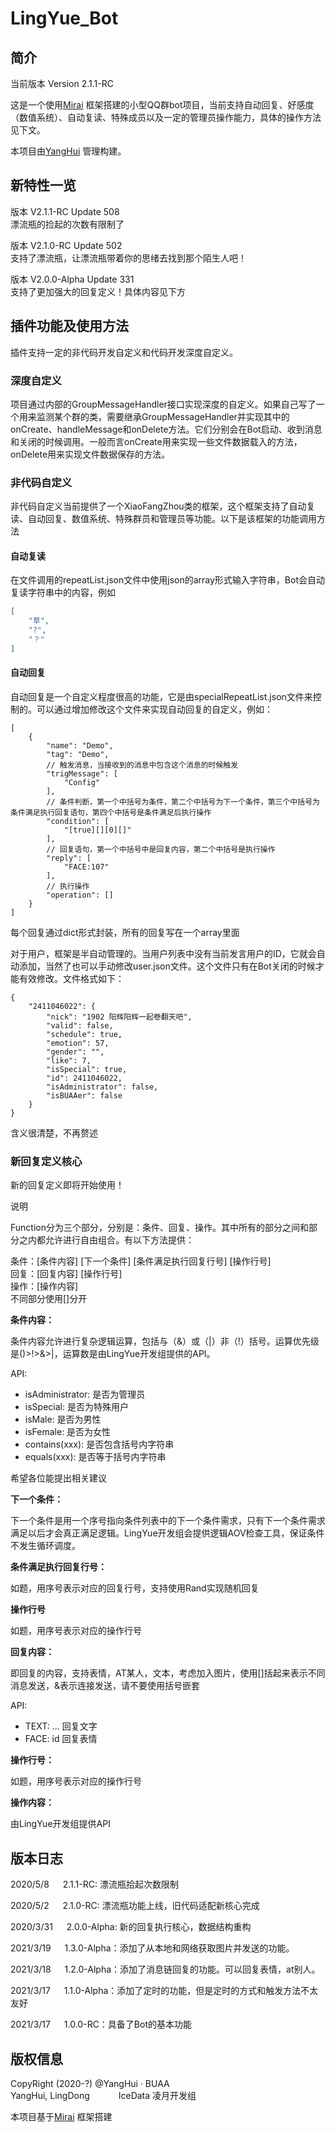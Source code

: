 # LingYue_Bot

## 简介

当前版本 Version 2.1.1-RC

这是一个使用[Mirai](https://github.com/mamoe/mirai) 框架搭建的小型QQ群bot项目，当前支持自动回复、好感度（数值系统）、自动复读、特殊成员以及一定的管理员操作能力，具体的操作方法见下文。

本项目由[YangHui](https://github.com/Ling-YangHui) 管理构建。

## 新特性一览

版本 V2.1.1-RC Update 508\
漂流瓶的捡起的次数有限制了

版本 V2.1.0-RC Update 502\
支持了漂流瓶，让漂流瓶带着你的思绪去找到那个陌生人吧！

版本 V2.0.0-Alpha Update 331\
支持了更加强大的回复定义！具体内容见下方

## 插件功能及使用方法

插件支持一定的非代码开发自定义和代码开发深度自定义。

### 深度自定义

项目通过内部的GroupMessageHandler接口实现深度的自定义。如果自己写了一个用来监测某个群的类，需要继承GroupMessageHandler并实现其中的onCreate、handleMessage和onDelete方法。它们分别会在Bot启动、收到消息和关闭的时候调用。一般而言onCreate用来实现一些文件数据载入的方法，onDelete用来实现文件数据保存的方法。

### 非代码自定义

非代码自定义当前提供了一个XiaoFangZhou类的框架，这个框架支持了自动复读、自动回复、数值系统、特殊群员和管理员等功能。以下是该框架的功能调用方法

#### 自动复读

在文件调用的repeatList.json文件中使用json的array形式输入字符串，Bot会自动复读字符串中的内容，例如

~~~json
[
    "草",
    "?",
    "？"
]
~~~

#### 自动回复

自动回复是一个自定义程度很高的功能，它是由specialRepeatList.json文件来控制的。可以通过增加修改这个文件来实现自动回复的自定义，例如：

~~~json5
[
    {
        "name": "Demo",
        "tag": "Demo",
        // 触发消息，当接收到的消息中包含这个消息的时候触发
        "trigMessage": [
            "Config"
        ],
        // 条件判断，第一个中括号为条件，第二个中括号为下一个条件，第三个中括号为条件满足执行回复语句，第四个中括号是条件满足后执行操作
        "condition": [
            "[true][][0][]"
        ],
        // 回复语句，第一个中括号中是回复内容，第二个中括号是执行操作
        "reply": [
            "FACE:107"
        ],
        // 执行操作
        "operation": []
    }
]
~~~

每个回复通过dict形式封装，所有的回复写在一个array里面

对于用户，框架是半自动管理的。当用户列表中没有当前发言用户的ID，它就会自动添加，当然了也可以手动修改user.json文件。这个文件只有在Bot关闭的时候才能有效修改。文件格式如下：

~~~json5
{
    "2411046022": {
        "nick": "1902 阳辉阳辉一起卷翻天吧",
        "valid": false,
        "schedule": true,
        "emotion": 57,
        "gender": "",
        "like": 7,
        "isSpecial": true,
        "id": 2411046022,
        "isAdministrator": false,
        "isBUAAer": false
    }
}
~~~

含义很清楚，不再赘述

### 新回复定义核心

新的回复定义即将开始使用！

说明

Function分为三个部分，分别是：条件、回复、操作。其中所有的部分之间和部分之内都允许进行自由组合。有以下方法提供：

条件：[条件内容] [下一个条件] [条件满足执行回复行号] [操作行号]\
回复：[回复内容] [操作行号]\
操作：[操作内容]\
不同部分使用[]分开

**条件内容：**

条件内容允许进行复杂逻辑运算，包括与（&）或（|）非（!）括号。运算优先级是()>!>&>|，运算数是由LingYue开发组提供的API。

API:

* isAdministrator: 是否为管理员
* isSpecial: 是否为特殊用户
* isMale: 是否为男性
* isFemale: 是否为女性
* contains(xxx): 是否包含括号内字符串
* equals(xxx): 是否等于括号内字符串

希望各位能提出相关建议

**下一个条件：**

下一个条件是用一个序号指向条件列表中的下一个条件需求，只有下一个条件需求满足以后才会真正满足逻辑。LingYue开发组会提供逻辑AOV检查工具，保证条件不发生循环调度。

**条件满足执行回复行号：**

如题，用序号表示对应的回复行号，支持使用Rand实现随机回复

**操作行号**

如题，用序号表示对应的操作行号

**回复内容：**

即回复的内容，支持表情，AT某人，文本，考虑加入图片，使用[]括起来表示不同消息发送，&表示连接发送，请不要使用括号嵌套

API:

* TEXT: ... 回复文字
* FACE: id 回复表情

**操作行号：**

如题，用序号表示对应的操作行号

**操作内容：**

由LingYue开发组提供API

## 版本日志

2020/5/8 &emsp; 2.1.1-RC: 漂流瓶拾起次数限制

2020/5/2 &emsp; 2.1.0-RC: 漂流瓶功能上线，旧代码适配新核心完成

2020/3/31 &emsp; 2.0.0-Alpha: 新的回复执行核心，数据结构重构

2021/3/19 &emsp; 1.3.0-Alpha：添加了从本地和网络获取图片并发送的功能。

2021/3/18 &emsp; 1.2.0-Alpha：添加了消息链回复的功能。可以回复表情，at别人。

2021/3/17 &emsp; 1.1.0-Alpha：添加了定时的功能，但是定时的方式和触发方法不太友好

2021/3/17 &emsp; 1.0.0-RC：具备了Bot的基本功能

## 版权信息

CopyRight (2020-?) @YangHui · BUAA\
YangHui, LingDong &emsp;&emsp;&emsp;IceData 凌月开发组

本项目基于[Mirai](https://github.com/mamoe/mirai) 框架搭建

